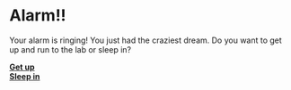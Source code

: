 # Alarm!!


Your alarm is ringing! You just had the craziest dream. Do you want to get up and run to the lab or sleep in?

[**Get up**](choosestarter.md)<br>
[**Sleep in**](youre-late.md)<br>

